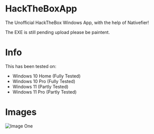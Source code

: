 # HackTheBoxApp
The Unofficial HackTheBox Windows App, with the help of Nativefier!

The EXE is still pending upload please be paintent.

# Info
This has been tested on:
- Windows 10 Home (Fully Tested)
- Windows 10 Pro (Fully Tested)
- Windows 11 (Partly Tested)
- Windows 11 Pro (Partly Tested) 

# Images
![Image One](https://i.gyazo.com/c07819300930ac5488c23ecef71b7abc.png)
